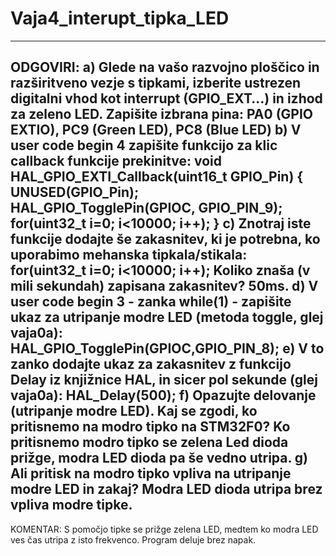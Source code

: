 # Vaja4_interupt_tipka_LED
------------------------------------------------------------------------------------------------------------------------------------------
ODGOVIRI:
a) Glede na vašo razvojno ploščico in razširitveno vezje s tipkami, izberite ustrezen digitalni vhod kot interrupt (GPIO_EXT…) in izhod za zeleno LED. Zapišite izbrana pina: PA0 (GPIO EXTIO), PC9 (Green LED), PC8 (Blue LED)
b) V user code begin 4 zapišite funkcijo za klic callback funkcije prekinitve:
void HAL_GPIO_EXTI_Callback(uint16_t GPIO_Pin)
{
UNUSED(GPIO_Pin);
HAL_GPIO_TogglePin(GPIOC, GPIO_PIN_9);
for(uint32_t i=0; i<10000; i++);
}
c) Znotraj iste funkcije dodajte še zakasnitev, ki je potrebna, ko uporabimo mehanska tipkala/stikala: for(uint32_t i=0; i&lt;10000; i++);
Koliko znaša (v mili sekundah) zapisana zakasnitev? 50ms.
d) V user code begin 3 - zanka while(1) - zapišite ukaz za utripanje modre LED (metoda toggle, glej vaja0a): HAL_GPIO_TogglePin(GPIOC,GPIO_PIN_8);
e) V to zanko dodajte ukaz za zakasnitev z funkcijo Delay iz knjižnice HAL, in sicer pol sekunde (glej vaja0a): HAL_Delay(500);
f) Opazujte delovanje (utripanje modre LED). Kaj se zgodi, ko pritisnemo na modro tipko na STM32F0? Ko pritisnemo modro tipko se zelena Led dioda prižge, modra LED dioda pa še vedno utripa.
g) Ali pritisk na modro tipko vpliva na utripanje modre LED in zakaj? Modra LED dioda utripa brez vpliva modre tipke.
------------------------------------------------------------------------------------------------------------------------------------------
KOMENTAR:
S pomočjo tipke se prižge zelena LED, medtem ko modra LED ves čas utripa z isto frekvenco. Program deluje brez napak.
